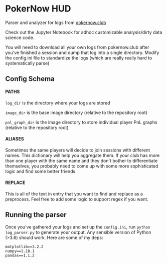 # PokerNow HUD

Parser and analyzer for logs from [pokernow.club](pokernow.club)

Check out the Jupyter Notebook for adhoc customizable analysis/dirty data science code.

You will need to download all your own logs from pokernow.club after you've finished a session and dump that log into a single directory. Modify the config.ini file to standardize the logs (which are really really hard to systematically parse)

## Config Schema

#### PATHS
`log_dir` is the directory where your logs are stored

`image_dir` is the base image directory (relative to the repository root)

`pnl_graph_dir` is the image directory to store individual player PnL graphs (relative to the repository root)


#### ALIASES
Sometimes the same players will decide to join sessions with different names. This dictionary will help you aggregate them. If your club has more than one player with the same name and they don't bother to differentiate themselves, you probably need to come up with some more sophisticated logic and find some better friends.

#### REPLACE
This is all of the text in entry that you want to find and replace as a preprocess. Feel free to add some logic to support regex if you want.


## Running the parser

Once you've gathered your logs and set up the `config.ini`, run `python log_parser.py` to generate your output. Any sensible version of Python (>3.6) should work. Here are some of my deps:

```
matplotlib==3.2.2
numpy==1.18.1
pandas==1.1.2
```
